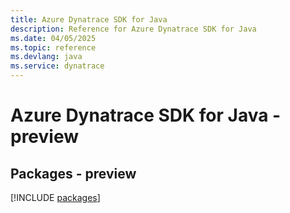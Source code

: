 ```yaml
---
title: Azure Dynatrace SDK for Java
description: Reference for Azure Dynatrace SDK for Java
ms.date: 04/05/2025
ms.topic: reference
ms.devlang: java
ms.service: dynatrace
---
```

# Azure Dynatrace SDK for Java - preview
## Packages - preview
[!INCLUDE [packages](dynatrace-index.md)]